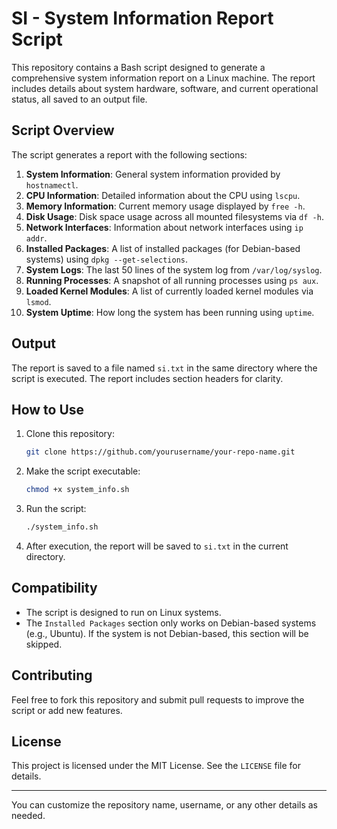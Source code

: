# SI - System Information Report Script

This repository contains a Bash script designed to generate a comprehensive system information report on a Linux machine. The report includes details about system hardware, software, and current operational status, all saved to an output file.

## Script Overview

The script generates a report with the following sections:

1. **System Information**: General system information provided by `hostnamectl`.
2. **CPU Information**: Detailed information about the CPU using `lscpu`.
3. **Memory Information**: Current memory usage displayed by `free -h`.
4. **Disk Usage**: Disk space usage across all mounted filesystems via `df -h`.
5. **Network Interfaces**: Information about network interfaces using `ip addr`.
6. **Installed Packages**: A list of installed packages (for Debian-based systems) using `dpkg --get-selections`.
7. **System Logs**: The last 50 lines of the system log from `/var/log/syslog`.
8. **Running Processes**: A snapshot of all running processes using `ps aux`.
9. **Loaded Kernel Modules**: A list of currently loaded kernel modules via `lsmod`.
10. **System Uptime**: How long the system has been running using `uptime`.

## Output

The report is saved to a file named `si.txt` in the same directory where the script is executed. The report includes section headers for clarity.

## How to Use

1. Clone this repository:
   ```bash
   git clone https://github.com/yourusername/your-repo-name.git
   ```
2. Make the script executable:
   ```bash
   chmod +x system_info.sh
   ```
3. Run the script:
   ```bash
   ./system_info.sh
   ```
4. After execution, the report will be saved to `si.txt` in the current directory.

## Compatibility

- The script is designed to run on Linux systems.
- The `Installed Packages` section only works on Debian-based systems (e.g., Ubuntu). If the system is not Debian-based, this section will be skipped.

## Contributing

Feel free to fork this repository and submit pull requests to improve the script or add new features.

## License

This project is licensed under the MIT License. See the `LICENSE` file for details.

---

You can customize the repository name, username, or any other details as needed.
